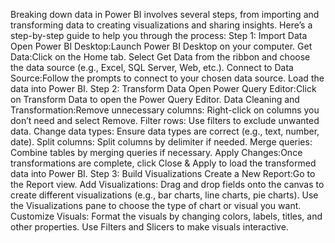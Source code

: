 Breaking down data in Power BI involves several steps, from importing and transforming data to creating visualizations and sharing insights. Here’s a step-by-step guide to help you through the process:
Step 1: Import Data
Open Power BI Desktop:Launch Power BI Desktop on your computer.
Get Data:Click on the Home tab.
Select Get Data from the ribbon and choose the data source (e.g., Excel, SQL Server, Web, etc.).
Connect to Data Source:Follow the prompts to connect to your chosen data source.
Load the data into Power BI.
Step 2: Transform Data
Open Power Query Editor:Click on Transform Data to open the Power Query Editor.
Data Cleaning and Transformation:Remove unnecessary columns: Right-click on columns you don’t need and select Remove.
Filter rows: Use filters to exclude unwanted data.
Change data types: Ensure data types are correct (e.g., text, number, date).
Split columns: Split columns by delimiter if needed.
Merge queries: Combine tables by merging queries if necessary.
Apply Changes:Once transformations are complete, click Close & Apply to load the transformed data into Power BI.
Step 3: Build Visualizations
Create a New Report:Go to the Report view.
Add Visualizations:
Drag and drop fields onto the canvas to create different visualizations (e.g., bar charts, line charts, pie charts).
Use the Visualizations pane to choose the type of chart or visual you want.
Customize Visuals:
Format the visuals by changing colors, labels, titles, and other properties.
Use Filters and Slicers to make visuals interactive.
